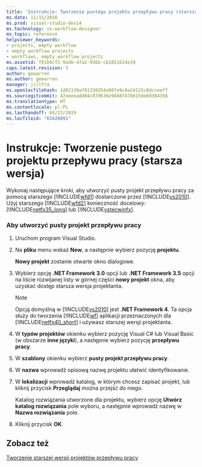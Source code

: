 ```yaml
---
title: 'Instrukcje: Tworzenie pustego projektu przepływu pracy (starsza wersja) | Dokumentacja firmy Microsoft'
ms.date: 11/15/2016
ms.prod: visual-studio-dev14
ms.technology: vs-workflow-designer
ms.topic: reference
helpviewer_keywords:
- projects, empty workflow
- empty workflow projects
- workflows, empty workflow projects
ms.assetid: f81b9cf2-9adb-47a2-936b-cb1851614e19
caps.latest.revision: 5
author: gewarren
ms.author: gewarren
manager: jillfra
ms.openlocfilehash: 1d82130af81338254a98fe9c8a24115c0dcceeff
ms.sourcegitcommit: 47eeeeadd84c879636e9d48747b615de69384356
ms.translationtype: HT
ms.contentlocale: pl-PL
ms.lasthandoff: 04/23/2019
ms.locfileid: "63428091"
---
```

# <a name="how-to-create-an-empty-workflow-project-legacy"></a>Instrukcje: Tworzenie pustego projektu przepływu pracy (starsza wersja)
Wykonaj następujące kroki, aby utworzyć pusty projekt przepływu pracy za pomocą starszego [!INCLUDE[wfd1](../includes/wfd1-md.md)] dostarczone przez [!INCLUDE[vs2010](../includes/vs2010-md.md)]. Użyj starszego [!INCLUDE[wfd2](../includes/wfd2-md.md)] konieczność docelowy: [!INCLUDE[netfx35_long](../includes/netfx35-long-md.md)] lub [!INCLUDE[vstecwinfx](../includes/vstecwinfx-md.md)].  
  
### <a name="to-create-an-empty-workflow-project"></a>Aby utworzyć pusty projekt przepływu pracy  
  
1. Uruchom program Visual Studio.  
  
2. Na **pliku** menu wskaż **New**, a następnie wybierz pozycję **projektu**.  
  
     **Nowy projekt** zostanie otwarte okno dialogowe.  
  
3. Wybierz opcję **.NET Framework 3.0** opcji lub **.NET Framework 3.5** opcji na liście rozwijanej listy w górnej części **nowy projekt** okna, aby uzyskać dostęp starsza wersja projektanta.  
  
    > [!NOTE]
    > Opcją domyślną w [!INCLUDE[vs2010](../includes/vs2010-md.md)] jest **.NET Framework 4**. Ta opcja służy do tworzenia [!INCLUDE[wf](../includes/wf-md.md)] aplikacji przeznaczonych dla [!INCLUDE[netfx40_short](../includes/netfx40-short-md.md)] i używasz starszej wersji projektanta.  
  
4. W **typów projektów** okienku wybierz pozycję Visual C# lub Visual Basic (w obszarze **inne języki**), a następnie wybierz pozycję **przepływu pracy**.  
  
5. W **szablony** okienku wybierz **pusty projekt przepływu pracy**.  
  
6. W **nazwa** wprowadź opisową nazwę projektu ułatwić identyfikowanie.  
  
7. W **lokalizacji** wprowadź katalog, w którym chcesz zapisać projekt, lub kliknij przycisk **Przeglądaj** można przejść do niego.  
  
     Katalog rozwiązania utworzone dla projektu, wybierz opcję **Utwórz katalog rozwiązania** pole wyboru, a następnie wprowadź nazwę w **Nazwa rozwiązania** pole.  
  
8. Kliknij przycisk **OK**.  
  
## <a name="see-also"></a>Zobacz też  
 [Tworzenie starszej wersji projektów przepływu pracy](../workflow-designer/creating-legacy-workflow-projects.md)